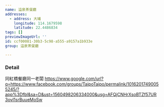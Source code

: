 ```yaml
---
name: 溢泉茶餐廳
addresses:
  - address: 大埔
    longitude: 114.1679598
    latitude: 22.4486834
tags: []
previewImageUrl: ''
id: ccf00081-30b3-5c98-a555-a9157a1b933e
group: 溢泉茶餐廳

---
```

### Detail
同紅橋餐廳同一老闆
https://www.google.com/url?q=https://www.facebook.com/groups/TaipoTaipo/permalink/10162017490055245/?app%3Dfbl&sa=D&ust=1560498206334000&usg=AFQjCNHrXsoBTZf57UR3ovl1srBuueMoSw
